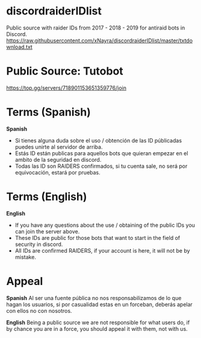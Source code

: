 # discordraiderIDlist
Public source with raider IDs from 2017 - 2018 - 2019 for antiraid bots in Discord.
https://raw.githubusercontent.com/xNayra/discordraiderIDlist/master/txtdownload.txt

# Public Source: Tutobot
https://top.gg/servers/718901153651359776/join

# Terms (Spanish)
**Spanish**
- Si tienes alguna duda sobre el uso / obtención de las ID públicadas puedes unirte al servidor de arriba.
- Estás ID están publicas para aquellos bots que quieran empezar en el ambito de la seguridad en discord.
- Todas las ID son RAIDERS confirmados, si tu cuenta sale, no será por equivocación, estará por pruebas.

# Terms (English)
**English**
- If you have any questions about the use / obtaining of the public IDs you can join the server above.
- These IDs are public for those bots that want to start in the field of security in discord.
- All IDs are confirmed RAIDERS, if your account is here, it will not be by mistake.

# Appeal
**Spanish** Al ser una fuente pública no nos responsabilizamos de lo que hagan los usuarios, si por casualidad estas en un forceban, deberás apelar con ellos no con nosotros.

**English** Being a public source we are not responsible for what users do, if by chance you are in a force, you should appeal it with them, not with us. 
